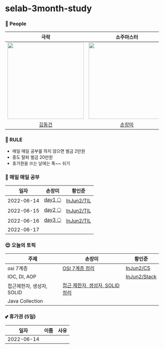 # selab-3month-study

### 🙆 People

|     극락     |    소주마스터     |     알콜 킬러      |
| :-----------------------------------: | :-----------------: | :----------------: |
| <img src="https://avatars.githubusercontent.com/u/50691225?v=4" width="250"/> |<img src="https://avatars.githubusercontent.com/u/71416769?v=4" width="250"/> |<img src="https://avatars.githubusercontent.com/u/50690859?v=4" width="250"/> |
|   [김동건](https://github.com/DongGeon0908) |   [손장미](https://github.com/sonrose) |   [황인준](https://github.com/InJun2)   | 



### 🤙 RULE

- 매일 매일 공부를 하지 않으면 벌금 2만원
- 중도 탈퇴 벌금 20만원
- 휴가원을 쓰는 날에는 푹~~ 쉬기

### 🙂 매일 매일 공부

|일자|손장미|황인준|
|---|---|---|
|2022-06-14|[day1 🌕](https://velog.io/@newbiekim/day1-00l6xhnd)|[InJun2/TIL](https://github.com/InJun2/TIL/tree/main/todo-list/2022/06)|
|2022-06-15|[day2 🌕](https://velog.io/@newbiekim/day2-ib73kup2)|[InJun2/TIL](https://github.com/InJun2/TIL/tree/main/todo-list/2022/06)|
|2022-06-16|[day3 🌕](https://velog.io/@newbiekim/day3-q36l7vzk)|[InJun2/TIL](https://github.com/InJun2/TIL/tree/main/todo-list/2022/06)|
|2022-06-17|||


<!--
|테스트1|테스트2|테스트3|
|테스트1|테스트2|테스트3|
-->

### 😍 오늘의 토픽

|주제|손장미|황인준|
|---|---|---|
|osi 7계층|[OSI 7계층 정리](https://unequaled-peach-7e5.notion.site/OSI-7-73ec37a6550c44a0b078a83525e53b53)|[InJun2/CS](https://github.com/InJun2/TIL/blob/main/CS-topic/network/OSI-7Layer.md)|
|IOC, DI, AOP||[InJun2/Stack](https://github.com/InJun2/TIL/blob/main/Stack/Spring/IOC-DI-AOP.md)|
|접근제한자, 생성자, SOLID|[접근 제한자, 생성자, SOLID 정리](https://www.notion.so/SOLID-5cf5182f68ef40bca44ba14691d4fd32)||
|Java Collection|||

<!--
|테스트1|테스트2|테스트3|
|테스트1|테스트2|테스트3|
-->

### 💕 휴가권 (5일)

|일자|이름|사유|
|---|---|---|
|2022-06-14|||
